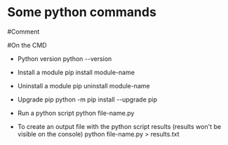 # Some python commands

#Comment

#On the CMD
- Python version
python --version

- Install a module
pip install module-name

- Uninstall a module
pip uninstall module-name

- Upgrade pip
python -m pip install --upgrade pip

- Run a python script
python file-name.py 

- To create an output file with the python script results (results won't be visible on the console)
python file-name.py > results.txt



